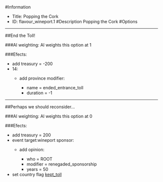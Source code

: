 #Information
 - Title: Popping the Cork
 - ID: flavour_wineport.1
#Description
Popping the Cork
#Options

___
##End the Toll!

###AI weighting:
AI weights this option at 1


###Efects:<ul><li>add treasury = -200</li><li>14:</li><ul><li>add province modifier:</li><ul><li>name = ended_entrance_toll</li><li>duration = -1</li></ul></ul></ul>

___
##Perhaps we should reconsider...

###AI weighting:
AI weights this option at 0


###Efects:<ul><li>add treasury = 200</li><li>event target:wineport sponsor:</li><ul><li>add opinion:</li><ul><li>who = ROOT</li><li>modifier = renegaded_sponsorship</li><li>years = 50</li></ul></ul><li>set country flag [kept_toll](../flags/kept_toll.md)</li></ul>
